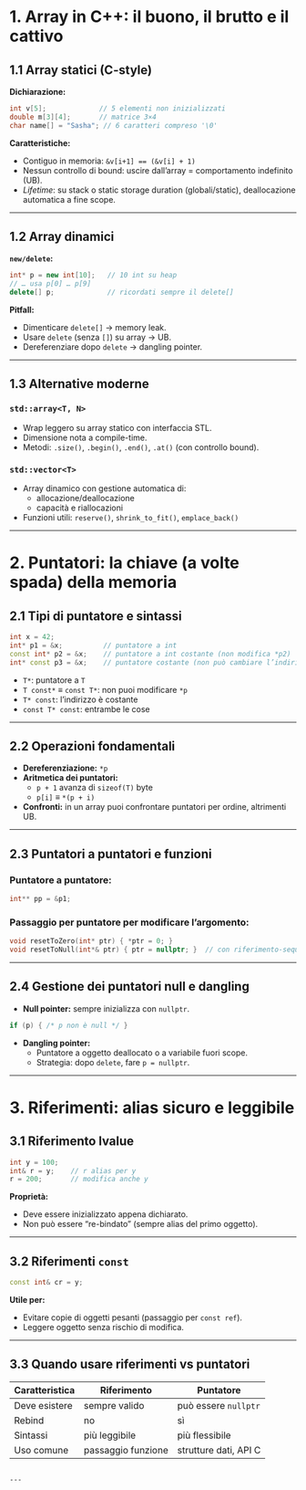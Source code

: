 
# 1. Array in C++: il buono, il brutto e il cattivo

## 1.1 Array statici (C-style)

**Dichiarazione:**

```cpp
int v[5];             // 5 elementi non inizializzati
double m[3][4];       // matrice 3×4
char name[] = "Sasha"; // 6 caratteri compreso '\0'
```

**Caratteristiche:**

- Contiguo in memoria: `&v[i+1] == (&v[i] + 1)`
- Nessun controllo di bound: uscire dall’array = comportamento indefinito (UB).
- *Lifetime*: su stack o static storage duration (globali/static), deallocazione automatica a fine scope.

---

## 1.2 Array dinamici

**`new/delete`:**

```cpp
int* p = new int[10];   // 10 int su heap
// … usa p[0] … p[9]
delete[] p;             // ricordati sempre il delete[]
```

**Pitfall:**

- Dimenticare `delete[]` → memory leak.
- Usare `delete` (senza `[]`) su array → UB.
- Dereferenziare dopo `delete` → dangling pointer.

---

## 1.3 Alternative moderne

### `std::array<T, N>`

- Wrap leggero su array statico con interfaccia STL.
- Dimensione nota a compile-time.
- Metodi: `.size()`, `.begin()`, `.end()`, `.at()` (con controllo bound).

### `std::vector<T>`

- Array dinamico con gestione automatica di:
  - allocazione/deallocazione
  - capacità e riallocazioni
- Funzioni utili: `reserve()`, `shrink_to_fit()`, `emplace_back()`

---

# 2. Puntatori: la chiave (a volte spada) della memoria

## 2.1 Tipi di puntatore e sintassi

```cpp
int x = 42;
int* p1 = &x;          // puntatore a int
const int* p2 = &x;    // puntatore a int costante (non modifica *p2)
int* const p3 = &x;    // puntatore costante (non può cambiare l’indirizzo)
```

- `T*`: puntatore a `T`
- `T const*` ≡ `const T*`: non puoi modificare `*p`
- `T* const`: l’indirizzo è costante
- `const T* const`: entrambe le cose

---

## 2.2 Operazioni fondamentali

- **Dereferenziazione:** `*p`
- **Aritmetica dei puntatori:**
  - `p + 1` avanza di `sizeof(T)` byte
  - `p[i]` ≡ `*(p + i)`
- **Confronti:** in un array puoi confrontare puntatori per ordine, altrimenti UB.

---

## 2.3 Puntatori a puntatori e funzioni

### Puntatore a puntatore:

```cpp
int** pp = &p1;
```

### Passaggio per puntatore per modificare l’argomento:

```cpp
void resetToZero(int* ptr) { *ptr = 0; }
void resetToNull(int*& ptr) { ptr = nullptr; }  // con riferimento-sequel
```

---

## 2.4 Gestione dei puntatori null e dangling

- **Null pointer:** sempre inizializza con `nullptr`.

```cpp
if (p) { /* p non è null */ }
```

- **Dangling pointer:**
  - Puntatore a oggetto deallocato o a variabile fuori scope.
  - Strategia: dopo `delete`, fare `p = nullptr`.

---

# 3. Riferimenti: alias sicuro e leggibile

## 3.1 Riferimento lvalue

```cpp
int y = 100;
int& r = y;    // r alias per y
r = 200;       // modifica anche y
```

**Proprietà:**

- Deve essere inizializzato appena dichiarato.
- Non può essere “re-bindato” (sempre alias del primo oggetto).

---

## 3.2 Riferimenti `const`

```cpp
const int& cr = y;
```

**Utile per:**

- Evitare copie di oggetti pesanti (passaggio per `const ref`).
- Leggere oggetto senza rischio di modifica.

---

## 3.3 Quando usare riferimenti vs puntatori

| Caratteristica     | Riferimento         | Puntatore               |
|--------------------|---------------------|--------------------------|
| Deve esistere      | sempre valido       | può essere `nullptr`     |
| Rebind             | no                  | sì                       |
| Sintassi           | più leggibile       | più flessibile           |
| Uso comune         | passaggio funzione  | strutture dati, API C    |
```

---
